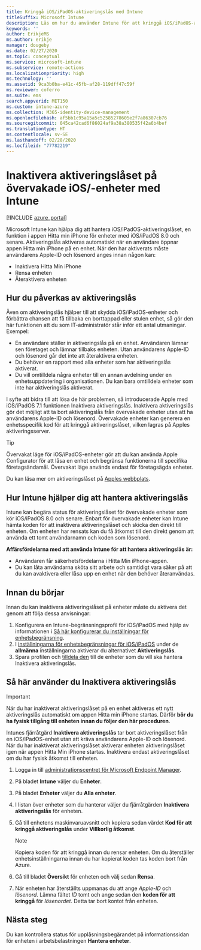 ```yaml
---
title: Kringgå iOS/iPadOS-aktiveringslås med Intune
titleSuffix: Microsoft Intune
description: Läs om hur du använder Intune för att kringgå iOS/iPadOS-aktiveringslåset och få åtkomst till låsta enheter.
keywords: ''
author: ErikjeMS
ms.author: erikje
manager: dougeby
ms.date: 02/27/2020
ms.topic: conceptual
ms.service: microsoft-intune
ms.subservice: remote-actions
ms.localizationpriority: high
ms.technology: ''
ms.assetid: 9ca3b0ba-e41c-45fb-af28-119dff47c59f
ms.reviewer: coferro
ms.suite: ems
search.appverid: MET150
ms.custom: intune-azure
ms.collection: M365-identity-device-management
ms.openlocfilehash: af5bb1c95a15a5c52585278605e2f7a86307cb76
ms.sourcegitcommit: 045ca42cad6f86024af9a38a380535f42a6b4bef
ms.translationtype: HT
ms.contentlocale: sv-SE
ms.lasthandoff: 02/28/2020
ms.locfileid: "77782219"
---
```

# <a name="disable-activation-lock-on-supervised-iosipados-devices-with-intune"></a>Inaktivera aktiveringslåset på övervakade iOS/-enheter med Intune


[!INCLUDE [azure_portal](../includes/azure_portal.md)]

Microsoft Intune kan hjälpa dig att hantera iOS/iPadOS-aktiveringslåset, en funktion i appen Hitta min iPhone för enheter med iOS/iPadOS 8.0 och senare. Aktiveringslås aktiveras automatiskt när en användare öppnar appen Hitta min iPhone på en enhet. När den har aktiverats måste användarens Apple-ID och lösenord anges innan någon kan:

- Inaktivera Hitta Min iPhone
- Rensa enheten
- Återaktivera enheten

## <a name="how-activation-lock-affects-you"></a>Hur du påverkas av aktiveringslås

Även om aktiveringslås hjälper till att skydda iOS/iPadOS-enheter och förbättra chansen att få tillbaka en borttappad eller stulen enhet, så gör den här funktionen att du som IT-administratör står inför ett antal utmaningar. Exempel:

- En användare ställer in aktiveringslås på en enhet. Användaren lämnar sen företaget och lämnar tillbaks enheten. Utan användarens Apple-ID och lösenord går det inte att återaktivera enheten.
- Du behöver en rapport med alla enheter som har aktiveringslås aktiverat.
- Du vill omtilldela några enheter till en annan avdelning under en enhetsuppdatering i organisationen. Du kan bara omtilldela enheter som inte har aktiveringslås aktiverat.

I syfte att bidra till att lösa de här problemen, så introducerade Apple med iOS/iPadOS 7.1 funktionen Inaktivera aktiveringslås. Inaktivera aktiveringslås gör det möjligt att ta bort aktiveringslås från övervakade enheter utan att ha användarens Apple-ID och lösenord. Övervakade enheter kan generera en enhetsspecifik kod för att kringgå aktiveringslåset, vilken lagras på Apples aktiveringsserver.

>[!TIP]
>Övervakat läge för iOS/iPadOS-enheter gör att du kan använda Apple Configurator för att låsa en enhet och begränsa funktionerna till specifika företagsändamål. Övervakat läge används endast för företagsägda enheter.

Du kan läsa mer om aktiveringslåset på [Apples webbplats](https://support.apple.com/HT201365).

## <a name="how-intune-helps-you-manage-activation-lock"></a>Hur Intune hjälper dig att hantera aktiveringslås
Intune kan begära status för aktiveringslåset för övervakade enheter som kör iOS/iPadOS 8.0 och senare. Enbart för övervakade enheter kan Intune hämta koden för att inaktivera aktiveringslåset och skicka den direkt till enheten. Om enheten har rensats kan du få åtkomst till den direkt genom att använda ett tomt användarnamn och koden som lösenord.

**Affärsfördelarna med att använda Intune för att hantera aktiveringslås är:**

- Användaren får säkerhetsfördelarna i Hitta Min iPhone-appen.
- Du kan låta användarna sköta sitt arbete och samtidigt vara säker på att du kan avaktivera eller låsa upp en enhet när den behöver återanvändas.

## <a name="before-you-start"></a>Innan du börjar
Innan du kan inaktivera aktiveringslåset på enheter måste du aktivera det genom att följa dessa anvisningar:

1. Konfigurera en Intune-begränsningsprofil för iOS/iPadOS med hjälp av informationen i [Så här konfigurerar du inställningar för enhetsbegränsning](/intune-azure/configure-devices/how-to-configure-device-restrictions).
2. I [inställningarna för enhetsbegränsningar för iOS/iPadOS](../configuration/device-restrictions-ios.md) under de **allmänna** inställningarna aktiverar du alternativet **Aktiveringslås**.
3. Spara profilen och [tilldela den](../configuration/device-profile-assign.md) till de enheter som du vill ska hantera Inaktivera aktiveringslås.


## <a name="how-to-use-disable-activation-lock"></a>Så här använder du Inaktivera aktiveringslås

>[!IMPORTANT]
>När du har inaktiverat aktiveringslåset på en enhet aktiveras ett nytt aktiveringslås automatiskt om appen Hitta min iPhone startas. Därför **bör du ha fysisk tillgång till enheten innan du följer den här proceduren**.

Intunes fjärråtgärd **Inaktivera aktiveringslås** tar bort aktiveringslåset från en iOS/iPadOS-enhet utan att kräva användarens Apple-ID och lösenord. När du har inaktiverat aktiveringslåset aktiverar enheten aktiveringslåset igen när appen Hitta Min iPhone startas. Inaktivera endast aktiveringslåset om du har fysisk åtkomst till enheten.

1. Logga in till [administrationscentret för Microsoft Endpoint Manager](https://go.microsoft.com/fwlink/?linkid=2109431).
3. På bladet **Intune** väljer du **Enheter**.
4. På bladet **Enheter** väljer du **Alla enheter**.
5. I listan över enheter som du hanterar väljer du fjärråtgärden **Inaktivera aktiveringslås** för enheten.
6. Gå till enhetens maskinvaruavsnitt och kopiera sedan värdet **Kod för att kringgå aktiveringslås** under **Villkorlig åtkomst**.

    >[!NOTE]
    >Kopiera koden för att kringgå innan du rensar enheten. Om du återställer enhetsinställningarna innan du har kopierat koden tas koden bort från Azure.

7. Gå till bladet **Översikt** för enheten och välj sedan **Rensa**.
8. När enheten har återställts uppmanas du att ange *Apple-ID* och *lösenord*. Lämna fältet *ID* tomt och ange sedan den **koden för att kringgå** för *lösenordet*. Detta tar bort kontot från enheten. 


## <a name="next-steps"></a>Nästa steg

Du kan kontrollera status för upplåsningsbegärandet på informationssidan för enheten i arbetsbelastningen **Hantera enheter**.
